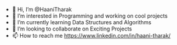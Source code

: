 - 👋 Hi, I’m @HaaniTharak
- 👀 I’m interested in Programming and working on cool projects
- 🌱 I’m currently learning Data Structures and Algorithms 
- 💞️ I’m looking to collaborate on Exciting Projects
- 📫 How to reach me https://www.linkedin.com/in/haani-tharak/ 
